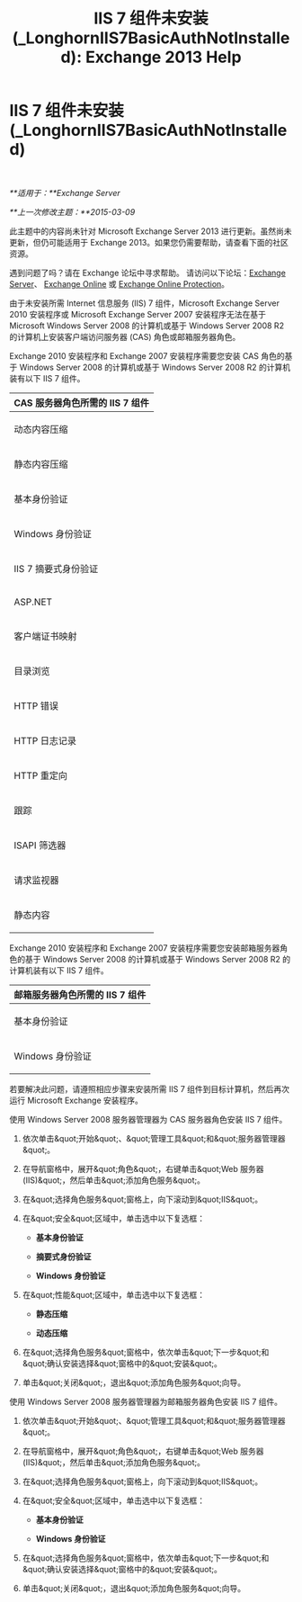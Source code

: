 ﻿---
title: 'IIS 7 组件未安装 (_LonghornIIS7BasicAuthNotInstalled): Exchange 2013 Help'
TOCTitle: IIS 7 组件未安装 (_LonghornIIS7BasicAuthNotInstalled)
ms:assetid: 2eb3290c-9ce2-4c01-ad47-a26ef60bddb5
ms:mtpsurl: https://technet.microsoft.com/zh-cn/library/ms.exch.setupreadiness.longhorniis7basicauthnotinstalled(v=EXCHG.150)
ms:contentKeyID: 50490136
ms.date: 05/21/2018
mtps_version: v=EXCHG.150
ms.translationtype: MT
---

# IIS 7 组件未安装 (\_LonghornIIS7BasicAuthNotInstalled)

 

_**适用于：**Exchange Server_

_**上一次修改主题：**2015-03-09_

此主题中的内容尚未针对 Microsoft Exchange Server 2013 进行更新。虽然尚未更新，但仍可能适用于 Exchange 2013。如果您仍需要帮助，请查看下面的社区资源。

遇到问题了吗？请在 Exchange 论坛中寻求帮助。 请访问以下论坛：[Exchange Server](https://go.microsoft.com/fwlink/p/?linkid=60612)、 [Exchange Online](https://go.microsoft.com/fwlink/p/?linkid=267542) 或 [Exchange Online Protection](https://go.microsoft.com/fwlink/p/?linkid=285351)。

由于未安装所需 Internet 信息服务 (IIS) 7 组件，Microsoft Exchange Server 2010 安装程序或 Microsoft Exchange Server 2007 安装程序无法在基于 Microsoft Windows Server 2008 的计算机或基于 Windows Server 2008 R2 的计算机上安装客户端访问服务器 (CAS) 角色或邮箱服务器角色。

Exchange 2010 安装程序和 Exchange 2007 安装程序需要您安装 CAS 角色的基于 Windows Server 2008 的计算机或基于 Windows Server 2008 R2 的计算机装有以下 IIS 7 组件。


<table>
<colgroup>
<col style="width: 100%" />
</colgroup>
<thead>
<tr class="header">
<th><strong>CAS 服务器角色所需的 IIS 7 组件</strong></th>
</tr>
</thead>
<tbody>
<tr class="odd">
<td><p>动态内容压缩</p></td>
</tr>
<tr class="even">
<td><p>静态内容压缩</p></td>
</tr>
<tr class="odd">
<td><p>基本身份验证</p></td>
</tr>
<tr class="even">
<td><p>Windows 身份验证</p></td>
</tr>
<tr class="odd">
<td><p>IIS 7 摘要式身份验证</p></td>
</tr>
<tr class="even">
<td><p>ASP.NET</p></td>
</tr>
<tr class="odd">
<td><p>客户端证书映射</p></td>
</tr>
<tr class="even">
<td><p>目录浏览</p></td>
</tr>
<tr class="odd">
<td><p>HTTP 错误</p></td>
</tr>
<tr class="even">
<td><p>HTTP 日志记录</p></td>
</tr>
<tr class="odd">
<td><p>HTTP 重定向</p></td>
</tr>
<tr class="even">
<td><p>跟踪</p></td>
</tr>
<tr class="odd">
<td><p>ISAPI 筛选器</p></td>
</tr>
<tr class="even">
<td><p>请求监视器</p></td>
</tr>
<tr class="odd">
<td><p>静态内容</p></td>
</tr>
</tbody>
</table>


Exchange 2010 安装程序和 Exchange 2007 安装程序需要您安装邮箱服务器角色的基于 Windows Server 2008 的计算机或基于 Windows Server 2008 R2 的计算机装有以下 IIS 7 组件。


<table>
<colgroup>
<col style="width: 100%" />
</colgroup>
<thead>
<tr class="header">
<th><strong>邮箱服务器角色所需的 IIS 7 组件</strong></th>
</tr>
</thead>
<tbody>
<tr class="odd">
<td><p>基本身份验证</p></td>
</tr>
<tr class="even">
<td><p>Windows 身份验证</p></td>
</tr>
</tbody>
</table>


若要解决此问题，请遵照相应步骤来安装所需 IIS 7 组件到目标计算机，然后再次运行 Microsoft Exchange 安装程序。

使用 Windows Server 2008 服务器管理器为 CAS 服务器角色安装 IIS 7 组件。

1.  依次单击\&quot;开始\&quot;、\&quot;管理工具\&quot;和\&quot;服务器管理器\&quot;。

2.  在导航窗格中，展开\&quot;角色\&quot;，右键单击\&quot;Web 服务器 (IIS)\&quot;，然后单击\&quot;添加角色服务\&quot;。

3.  在\&quot;选择角色服务\&quot;窗格上，向下滚动到\&quot;IIS\&quot;。

4.  在\&quot;安全\&quot;区域中，单击选中以下复选框：
    
      - **基本身份验证**
    
      - **摘要式身份验证**
    
      - **Windows 身份验证**

5.  在\&quot;性能\&quot;区域中，单击选中以下复选框：
    
      - **静态压缩**
    
      - **动态压缩**

6.  在\&quot;选择角色服务\&quot;窗格中，依次单击\&quot;下一步\&quot;和\&quot;确认安装选择\&quot;窗格中的\&quot;安装\&quot;。

7.  单击\&quot;关闭\&quot;，退出\&quot;添加角色服务\&quot;向导。

使用 Windows Server 2008 服务器管理器为邮箱服务器角色安装 IIS 7 组件。

1.  依次单击\&quot;开始\&quot;、\&quot;管理工具\&quot;和\&quot;服务器管理器\&quot;。

2.  在导航窗格中，展开\&quot;角色\&quot;，右键单击\&quot;Web 服务器 (IIS)\&quot;，然后单击\&quot;添加角色服务\&quot;。

3.  在\&quot;选择角色服务\&quot;窗格上，向下滚动到\&quot;IIS\&quot;。

4.  在\&quot;安全\&quot;区域中，单击选中以下复选框：
    
      - **基本身份验证**
    
      - **Windows 身份验证**

5.  在\&quot;选择角色服务\&quot;窗格中，依次单击\&quot;下一步\&quot;和\&quot;确认安装选择\&quot;窗格中的\&quot;安装\&quot;。

6.  单击\&quot;关闭\&quot;，退出\&quot;添加角色服务\&quot;向导。

